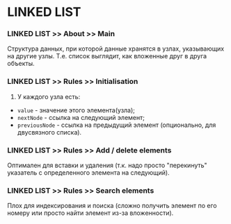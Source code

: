 # LINKED LIST

### LINKED LIST >> About >> Main
Структура данных, при которой данные хранятся в узлах, указывающих на другие узлы. Т.е. список выглядит, как вложенные друг в друга объекты.

### LINKED LIST >> Rules >> Initialisation
1. У каждого узла есть:
- `value` - значение этого элемента(узла);
- `nextNode` - ссылка на следующий элемент;
- `previousNode` - ссылка на предыдущий элемент (опционально, для двусвязного списка).

### LINKED LIST >> Rules >> Add / delete elements
Оптимален для вставки и удаления (т.к. надо просто "перекинуть" указатель с определенного элемента на следующий).

### LINKED LIST >> Rules >> Search elements
Плох для индексирования и поиска (сложно получить элемент по его номеру или просто найти элемент из-за вложенности).